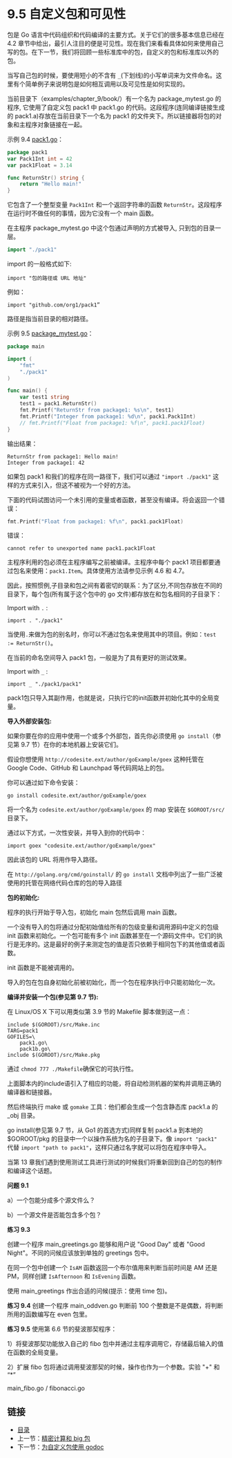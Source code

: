 # 9.5 自定义包和可见性

包是 Go 语言中代码组织和代码编译的主要方式。关于它们的很多基本信息已经在 4.2 章节中给出，最引人注目的便是可见性。现在我们来看看具体如何来使用自己写的包。在下一节，我们将回顾一些标准库中的包，自定义的包和标准库以外的包。

当写自己包的时候，要使用短小的不含有 `_`(下划线)的小写单词来为文件命名。这里有个简单例子来说明包是如何相互调用以及可见性是如何实现的。

当前目录下（examples/chapter_9/book/）有一个名为 package_mytest.go 的程序, 它使用了自定义包 pack1 中 pack1.go 的代码。这段程序(连同编译链接生成的 pack1.a)存放在当前目录下一个名为 pack1 的文件夹下。所以链接器将包的对象和主程序对象链接在一起。

示例 9.4 [pack1.go](../examples/chapter_9/book/pack1/pack1.go)：

```go
package pack1
var Pack1Int int = 42
var pack1Float = 3.14

func ReturnStr() string {
	return "Hello main!"
}
```

它包含了一个整型变量 `Pack1Int` 和一个返回字符串的函数 `ReturnStr`。这段程序在运行时不做任何的事情，因为它没有一个 main 函数。

在主程序 package_mytest.go 中这个包通过声明的方式被导入, 只到包的目录一层。

```go
import "./pack1"
```

import 的一般格式如下:

	import "包的路径或 URL 地址" 

例如：

	import "github.com/org1/pack1”

路径是指当前目录的相对路径。

示例 9.5 [package_mytest.go](../examples/chapter_9/book/package_mytest.go)：

```go
package main

import (
	"fmt"
	"./pack1"
)

func main() {
	var test1 string
	test1 = pack1.ReturnStr()
	fmt.Printf("ReturnStr from package1: %s\n", test1)
	fmt.Printf("Integer from package1: %d\n", pack1.Pack1Int)
	// fmt.Printf("Float from package1: %f\n", pack1.pack1Float)
}
```

输出结果：

	ReturnStr from package1: Hello main!
	Integer from package1: 42

如果包 pack1 和我们的程序在同一路径下，我们可以通过 `"import ./pack1"` 这样的方式来引入，但这不被视为一个好的方法。

下面的代码试图访问一个未引用的变量或者函数，甚至没有编译。将会返回一个错误：

```go
fmt.Printf("Float from package1: %f\n", pack1.pack1Float)
```

错误：
	
	cannot refer to unexported name pack1.pack1Float

主程序利用的包必须在主程序编写之前被编译。主程序中每个 pack1 项目都要通过包名来使用：`pack1.Item`。具体使用方法请参见示例 4.6 和 4.7。

因此，按照惯例,子目录和包之间有着密切的联系：为了区分,不同包存放在不同的目录下，每个包(所有属于这个包中的 go 文件)都存放在和包名相同的子目录下：

Import with `.` :  
	
	import . "./pack1"

当使用`.`来做为包的别名时，你可以不通过包名来使用其中的项目。例如：`test := ReturnStr()`。

在当前的命名空间导入 pack1 包，一般是为了具有更好的测试效果。

Import with `_` : 

	import _ "./pack1/pack1"

pack1包只导入其副作用，也就是说，只执行它的init函数并初始化其中的全局变量。

**导入外部安装包:**

如果你要在你的应用中使用一个或多个外部包，首先你必须使用 `go install`（参见第 9.7 节）在你的本地机器上安装它们。

假设你想使用 `http://codesite.ext/author/goExample/goex` 这种托管在 Google Code、GitHub 和 Launchpad 等代码网站上的包。

你可以通过如下命令安装：

	go install codesite.ext/author/goExample/goex

将一个名为 `codesite.ext/author/goExample/goex` 的 map 安装在 `$GOROOT/src/` 目录下。

通过以下方式，一次性安装，并导入到你的代码中：

	import goex "codesite.ext/author/goExample/goex"

因此该包的 URL 将用作导入路径。

在 `http://golang.org/cmd/goinstall/` 的 `go install` 文档中列出了一些广泛被使用的托管在网络代码仓库的包的导入路径

**包的初始化:**

程序的执行开始于导入包，初始化 main 包然后调用 main 函数。

一个没有导入的包将通过分配初始值给所有的包级变量和调用源码中定义的包级 init 函数来初始化。一个包可能有多个 init 函数甚至在一个源码文件中。它们的执行是无序的。这是最好的例子来测定包的值是否只依赖于相同包下的其他值或者函数。

init 函数是不能被调用的。

导入的包在包自身初始化前被初始化，而一个包在程序执行中只能初始化一次。

**编译并安装一个包(参见第 9.7 节):**

在 Linux/OS X 下可以用类似第 3.9 节的 Makefile 脚本做到这一点：

	include $(GOROOT)/src/Make.inc
	TARG=pack1
	GOFILES=\
	 	pack1.go\
	 	pack1b.go\
	include $(GOROOT)/src/Make.pkg

通过 `chmod 777 ./Makefile`确保它的可执行性。

上面脚本内的include语引入了相应的功能，将自动检测机器的架构并调用正确的编译器和链接器。

然后终端执行 make 或 `gomake` 工具：他们都会生成一个包含静态库 pack1.a 的 _obj 目录。

go install(参见第 9.7 节，从 Go1 的首选方式)同样复制 pack1.a 到本地的 $GOROOT/pkg 的目录中一个以操作系统为名的子目录下。像 `import "pack1"` 代替 `import "path to pack1"`，这样只通过名字就可以将包在程序中导入。

当第 13 章我们遇到使用测试工具进行测试的时候我们将重新回到自己的包的制作和编译这个话题。

**问题 9.1**

a）一个包能分成多个源文件么？

b）一个源文件是否能包含多个包？

**练习 9.3**

创建一个程序 main_greetings.go 能够和用户说 "Good Day" 或者 "Good Night"。不同的问候应该放到单独的 greetings 包中。

在同一个包中创建一个 `IsAM` 函数返回一个布尔值用来判断当前时间是 AM 还是 PM，同样创建 `IsAfternoon` 和 `IsEvening` 函数。

使用 main_greetings 作出合适的问候(提示：使用 time 包)。

**练习 9.4** 创建一个程序 main_oddven.go 判断前 100 个整数是不是偶数，将判断所用的函数编写在 even 包里。

**练习 9.5** 使用第 6.6 节的斐波那契程序：

1）将斐波那契功能放入自己的 fibo 包中并通过主程序调用它，存储最后输入的值在函数的全局变量。

2）扩展 fibo 包将通过调用斐波那契的时候，操作也作为一个参数。实验 "+" 和 “*”

main_fibo.go / fibonacci.go

## 链接

- [目录](../directory.md)
- 上一节：[精密计算和 big 包](09.4.md)
- 下一节：[为自定义包使用 godoc](09.6.md)
